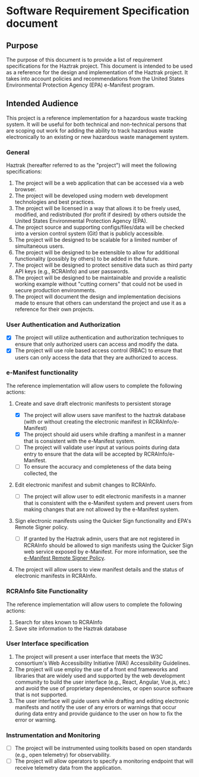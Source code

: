 # Software Requirement Specification document

## Purpose

The purpose of this document is to provide a list of requirement specifications for the Haztrak project. This document is intended to be used as a reference for the design and implementation of the Haztrak project. It takes into account policies and recommendations from the United States Environmental Protection Agency (EPA) e-Manifest program.

## Intended Audience

This project is a reference implementation for a hazardous waste tracking system. It will be useful
for both technical and non-technical persons that are scoping out work for adding the ability to track hazardous waste electronically to an existing or new hazardous waste management system.

### General

Haztrak (hereafter referred to as the "project") will meet the following specifications:

1. The project will be a web application that can be accessed via a web browser.
2. The project will be developed using modern web development technologies and best practices.
3. The project will be licensed in a way that allows it to be freely used, modified, and redistributed (for profit if desired) by others outside the United States Environmental Protection Agency (EPA).
4. The project source and supporting configs/files/data will be checked into a version control system (Git) that is publicly accessible.
5. The project will be designed to be scalable for a limited number of simultaneous users.
6. The project will be designed to be extensible to allow for additional functionality (possibly by others) to be added in the future.
7. The project will be designed to protect sensitive data such as third party API keys (e.g., RCRAInfo) and user passwords.
8. The project will be designed to be maintainable and provide a realistic working example without "cutting corners" that could not be used in secure production environments.
9. The project will document the design and implementation decisions made to ensure that others can understand the project and use it as a reference for their own projects.

### User Authentication and Authorization

- [x] The project will utilize authentication and authorization techniques to ensure that only
      authorized users can access and modify the data.
- [x] The project will use role based access control (RBAC) to ensure that users can only access
      the data that they are authorized to access.

### e-Manifest functionality

The reference implementation will allow users to complete the following actions:

1. Create and save draft electronic manifests to persistent storage

   - [x] The project will allow users save manifest to the haztrak database (with or without creating the electronic manifest in RCRAInfo/e-Manifest)
   - [x] The project should aid users while drafting a manifest in a manner that is consistent with the e-Manifest system.
   - [ ] The project will validate user input at various points during data entry to ensure that the data will be accepted by RCRAInfo/e-Manifest.
   - [ ] To ensure the accuracy and completeness of the data being collected, the

2. Edit electronic manifest and submit changes to RCRAInfo.
   - [ ] The project will allow user to edit electronic manifests in a manner that is consistent with the e-Manifest system and prevent users from making changes that are not allowed by the e-Manifest system.
3. Sign electronic manifests using the Quicker Sign functionality and EPA's Remote Signer policy.
   - [ ] If granted by the Haztrak admin, users that are not registered in RCRAInfo should be allowed to sign manifests using the Quicker Sign web service exposed by e-Manifest. For more information, see the [e-Manifest Remote Signer Policy](https://rcrapublic.epa.gov/files/14956.pdf).
4. The project will allow users to view manifest details and the status of electronic manifests in RCRAInfo.

### RCRAInfo Site Functionality

The reference implementation will allow users to complete the following actions:

1. Search for sites known to RCRAInfo
2. Save site information to the Haztrak database

### User Interface specification

1. The project will present a user interface that meets the W3C consortium's Web Accessibility Initiative (WAI) Accessibility Guidelines.
2. The project will use employ the use of a front end frameworks and libraries that are widely used and supported by the web development community to build the user interface (e.g., React, Angular, Vue.js, etc.) and avoid the use of proprietary dependencies, or open source software that is not supported.
3. The user interface will guide users while drafting and editing electronic manifests and notify the user of any errors or warnings that occur during data entry and provide guidance to the user on how to fix the error or warning.

### Instrumentation and Monitoring

- [ ] The project will be instrumented using toolkits based on open standards (e.g., open telemetry) for observability.
- [ ] The project will allow operators to specify a monitoring endpoint that will receive telemetry data from the application.
